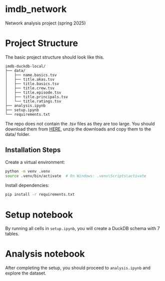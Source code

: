 # imdb_network

Network analysis project (spring 2025)

# Project Structure

The basic project structure should look like this.

```
imdb-duckdb-local/
├── data/
│   ├── name.basics.tsv
│   ├── title.akas.tsv
│   ├── title.basics.tsv
│   ├── title.crew.tsv
│   ├── title.episode.tsv
│   ├── title.principals.tsv
│   └── title.ratings.tsv
├── analysis.ipynb
├── setup.ipynb
└── requirements.txt
```

The repo does not contain the .tsv files as they are too large. You should download them from [HERE](https://datasets.imdbws.com/), unzip the downloads and copy them to the data/ folder.

## Installation Steps

Create a virtual environment:

```bash
python -m venv .venv
source .venv/bin/activate  # On Windows: .venv\Scripts\activate
```

Install dependencies:

```bash
pip install -r requirements.txt
```

# Setup notebook

By running all cells in `setup.ipynb`, you will create a DuckDB schema with 7 tables.

# Analysis notebook

After completing the setup, you should proceed to `analysis.ipynb` and explore the dataset.
